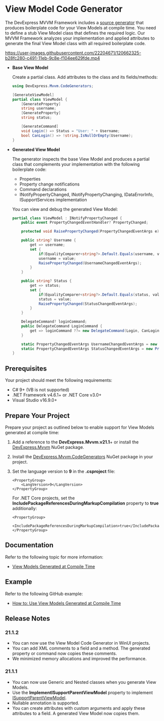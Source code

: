 # View Model Code Generator

The DevExpress MVVM Framework includes a [source generator](https://github.com/dotnet/roslyn/blob/main/docs/features/source-generators.md) that produces boilerplate code for your View Models at compile time. You need to define a stub View Model class that defines the required logic. Our MVVM Framework analyzes your implementation and applied attributes to generate the final View Model class with all required boilerplate code.



https://user-images.githubusercontent.com/22204671/120662325-b28fc280-c491-11eb-9c8e-f104ee629fde.mp4





* **Base View Model**
    
    Create a partial class. Add attributes to the class and its fields/methods:

    ```csharp
    using DevExpress.Mvvm.CodeGenerators;

    [GenerateViewModel]
    partial class ViewModel {
        [GenerateProperty]
        string username;
        [GenerateProperty]
        string status;

        [GenerateCommand]
        void Login() => Status = "User: " + Username;
        bool CanLogin() => !string.IsNullOrEmpty(Username);
    }
    ```
    
* **Generated View Model**

    The generator inspects the base View Model and produces a partial class that complements your implementation with the following boilerplate code:
    
    * Properties
    * Property change notifications
    * Command declarations
    * INotifyPropertyChanged, INotifyPropertyChanging, IDataErrorInfo, ISupportServices implementation 
    
    You can view and debug the generated View Model:
  
    ```csharp   
    partial class ViewModel : INotifyPropertyChanged {
        public event PropertyChangedEventHandler? PropertyChanged;

        protected void RaisePropertyChanged(PropertyChangedEventArgs e) => PropertyChanged?.Invoke(this, e);

        public string? Username {
            get => username;
            set {
                if(EqualityComparer<string?>.Default.Equals(username, value)) return;
                username = value;
                RaisePropertyChanged(UsernameChangedEventArgs);
            }
        }

        public string? Status {
            get => status;
            set {
                if(EqualityComparer<string?>.Default.Equals(status, value)) return;
                status = value;
                RaisePropertyChanged(StatusChangedEventArgs);
            }
        }

        DelegateCommand? loginCommand;
        public DelegateCommand LoginCommand {
            get => loginCommand ??= new DelegateCommand(Login, CanLogin, true);
        }

        static PropertyChangedEventArgs UsernameChangedEventArgs = new PropertyChangedEventArgs(nameof(Username));
        static PropertyChangedEventArgs StatusChangedEventArgs = new PropertyChangedEventArgs(nameof(Status));
    }
    ```

## Prerequisites

Your project should meet the following requirements:
- C# 9+ (VB is not supported)
- .NET Framework v4.6.1+ or .NET Core v3.0+
- Visual Studio v16.9.0+

## Prepare Your Project

Prepare your project as outlined below to enable support for View Models generated at compile time:

1. Add a reference to the **DevExpress.Mvvm.v21.1**+ or install the [DevExpress.Mvvm](https://www.nuget.org/packages/DevExpressMvvm/) NuGet package.  
2. Install the [DevExpress.Mvvm.CodeGenerators](https://www.nuget.org/packages/DevExpress.Mvvm.CodeGenerators/21.1.0) NuGet package in your project.
3. Set the language version to **9** in the **.csproject** file:

    ```xaml
    <PropertyGroup>
        <LangVersion>9</LangVersion>
    </PropertyGroup>
    ```

    For .NET Core projects, set the **IncludePackageReferencesDuringMarkupCompilation** property to **true** additionally:

    ```xaml
    <PropertyGroup>
        <IncludePackageReferencesDuringMarkupCompilation>true</IncludePackageReferencesDuringMarkupCompilation>
    </PropertyGroup>
    ```
 
## Documentation
 
Refer to the following topic for more information: 
* [View Models Generated at Compile Time](https://docs.devexpress.com/WPF/402989/mvvm-framework/viewmodels/compile-time-generated-viewmodels)
 
## Example

Refer to the following GitHub example: 
* [How to: Use View Models Generated at Compile Time](https://github.com/DevExpress-Examples/ViewModelGenerator-Sample)

## Release Notes

### 21.1.2 
- You can now use the View Model Code Generator in WinUI projects.	
- You can add XML comments to a field and a method. The generated property or command now copies these comments.	
- We minimized memory allocations and improved the performance. 

### 21.1.1

- You can now use Generic and Nested classes when you generate View Models.
- Use the **ImplementISupportParentViewModel** property to implement [ISupportParentViewModel](https://docs.devexpress.com/WPF/17449/mvvm-framework/viewmodels/viewmodel-relationships-isupportparentviewmodel).
- Nullable annotation is supported.
- You can create attributes with custom arguments and apply these attributes to a field. A generated View Model now copies them. 
